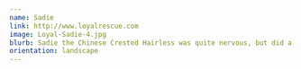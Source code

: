```yaml
---
name: Sadie
link: http://www.loyalrescue.com
image: Loyal-Sadie-4.jpg
blurb: Sadie the Chinese Crested Hairless was quite nervous, but did a great job nonetheless!
orientation: landscape
---
```


